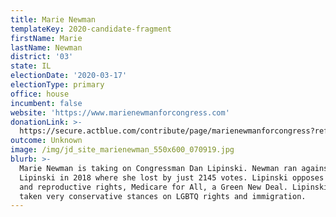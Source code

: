 ```yaml
---
title: Marie Newman
templateKey: 2020-candidate-fragment
firstName: Marie
lastName: Newman
district: '03'
state: IL
electionDate: '2020-03-17'
electionType: primary
office: house
incumbent: false
website: 'https://www.marienewmanforcongress.com'
donationLink: >-
  https://secure.actblue.com/contribute/page/marienewmanforcongress?refcode=jdwebsite&amount=25&recurring=1
outcome: Unknown
image: /img/jd_site_marienewman_550x600_070919.jpg
blurb: >-
  Marie Newman is taking on Congressman Dan Lipinski. Newman ran against
  Lipinski in 2018 where she lost by just 2145 votes. Lipinski opposes abortion
  and reproductive rights, Medicare for All, a Green New Deal. Lipinski has also
  taken very conservative stances on LGBTQ rights and immigration.
---
```


